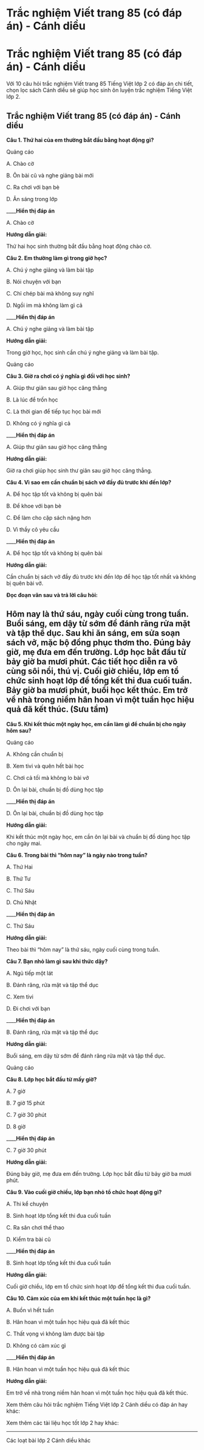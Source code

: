 # Trắc nghiệm Viết trang 85 (có đáp án) - Cánh diều

# Trắc nghiệm Viết trang 85 (có đáp án) - Cánh diều

Với 10 câu hỏi trắc nghiệm Viết trang 85 Tiếng Việt lớp 2 có đáp án chi tiết, chọn lọc sách Cánh diều sẽ giúp học sinh ôn luyện trắc nghiệm Tiếng Việt lớp 2.

## Trắc nghiệm Viết trang 85 (có đáp án) - Cánh diều

**Câu 1. Thứ hai của em thường bắt đầu bằng hoạt động gì?**

Quảng cáo

A. Chào cờ

B. Ôn bài cũ và nghe giảng bài mới

C. Ra chơi với bạn bè

D. Ăn sáng trong lớp

____**Hiển thị đáp án**

A. Chào cờ

**Hướng dẫn giải:**

Thứ hai học sinh thường bắt đầu bằng hoạt động chào cờ.

**Câu 2. Em thường làm gì trong giờ học?**

A. Chú ý nghe giảng và làm bài tập

B. Nói chuyện với bạn

C. Chỉ chép bài mà không suy nghĩ

D. Ngồi im mà không làm gì cả

____**Hiển thị đáp án**

A. Chú ý nghe giảng và làm bài tập

**Hướng dẫn giải:**

Trong giờ học, học sinh cần chú ý nghe giảng và làm bài tập.

Quảng cáo

**Câu 3. Giờ ra chơi có ý nghĩa gì đối với học sinh?**

A. Giúp thư giãn sau giờ học căng thẳng

B. Là lúc để trốn học

C. Là thời gian để tiếp tục học bài mới

D. Không có ý nghĩa gì cả

____**Hiển thị đáp án**

A. Giúp thư giãn sau giờ học căng thẳng

**Hướng dẫn giải:**

Giờ ra chơi giúp học sinh thư giãn sau giờ học căng thẳng.

**Câu 4. Vì sao em cần chuẩn bị sách vở đầy đủ trước khi đến lớp?**

A. Để học tập tốt và không bị quên bài

B. Để khoe với bạn bè

C. Để làm cho cặp sách nặng hơn

D. Vì thầy cô yêu cầu

____**Hiển thị đáp án**

A. Để học tập tốt và không bị quên bài

**Hướng dẫn giải:**

Cần chuẩn bị sách vở đầy đủ trước khi đến lớp để học tập tốt nhất và không bị quên bài vở.

**Đọc đoạn văn sau và trả lời câu hỏi:**

Hôm nay là thứ sáu, ngày cuối cùng trong tuần. Buổi sáng, em dậy từ sớm để đánh răng rửa mặt và tập thể dục. Sau khi ăn sáng, em sửa soạn sách vở, mặc bộ đồng phục thơm tho. Đúng bảy giờ, mẹ đưa em đến trường. Lớp học bắt đầu từ bảy giờ ba mươi phút. Các tiết học diễn ra vô cùng sôi nổi, thú vị. Cuối giờ chiều, lớp em tổ chức sinh hoạt lớp để tổng kết thi đua cuối tuần. Bảy giờ ba mươi phút, buổi học kết thúc. Em trở về nhà trong niềm hân hoan vì một tuần học hiệu quả đã kết thúc. (Sưu tầm)  
---  
  
**Câu 5. Khi kết thúc một ngày học, em cần làm gì để chuẩn bị cho ngày hôm sau?**

Quảng cáo

A. Không cần chuẩn bị

B. Xem tivi và quên hết bài học

C. Chơi cả tối mà không lo bài vở

D. Ôn lại bài, chuẩn bị đồ dùng học tập

____**Hiển thị đáp án**

D. Ôn lại bài, chuẩn bị đồ dùng học tập

**Hướng dẫn giải:**

Khi kết thúc một ngày học, em cần ôn lại bài và chuẩn bị đồ dùng học tập cho ngày mai.

**Câu 6. Trong bài thì “hôm nay” là ngày nào trong tuần?**

A. Thứ Hai

B. Thứ Tư

C. Thứ Sáu

D. Chủ Nhật

____**Hiển thị đáp án**

C. Thứ Sáu

**Hướng dẫn giải:**

Theo bài thì “hôm nay” là thứ sáu, ngày cuối cùng trong tuần.

**Câu 7. Bạn nhỏ làm gì sau khi thức dậy?**

A. Ngủ tiếp một lát

B. Đánh răng, rửa mặt và tập thể dục

C. Xem tivi

D. Đi chơi với bạn

____**Hiển thị đáp án**

B. Đánh răng, rửa mặt và tập thể dục

**Hướng dẫn giải:**

Buổi sáng, em dậy từ sớm để đánh răng rửa mặt và tập thể dục.

Quảng cáo

**Câu 8. Lớp học bắt đầu từ mấy giờ?**

A. 7 giờ

B. 7 giờ 15 phút

C. 7 giờ 30 phút

D. 8 giờ

____**Hiển thị đáp án**

C. 7 giờ 30 phút

**Hướng dẫn giải:**

Đúng bảy giờ, mẹ đưa em đến trường. Lớp học bắt đầu từ bảy giờ ba mươi phút.

**Câu 9. Vào cuối giờ chiều, lớp bạn nhỏ tổ chức hoạt động gì?**

A. Thi kể chuyện

B. Sinh hoạt lớp tổng kết thi đua cuối tuần

C. Ra sân chơi thể thao

D. Kiểm tra bài cũ

____**Hiển thị đáp án**

B. Sinh hoạt lớp tổng kết thi đua cuối tuần

**Hướng dẫn giải:**

Cuối giờ chiều, lớp em tổ chức sinh hoạt lớp để tổng kết thi đua cuối tuần.

**Câu 10. Cảm xúc của em khi kết thúc một tuần học là gì?**

A. Buồn vì hết tuần

B. Hân hoan vì một tuần học hiệu quả đã kết thúc

C. Thất vọng vì không làm được bài tập

D. Không có cảm xúc gì

____**Hiển thị đáp án**

B. Hân hoan vì một tuần học hiệu quả đã kết thúc

**Hướng dẫn giải:**

Em trở về nhà trong niềm hân hoan vì một tuần học hiệu quả đã kết thúc.

Xem thêm câu hỏi trắc nghiệm Tiếng Việt lớp 2 Cánh diều có đáp án hay khác:

Xem thêm các tài liệu học tốt lớp 2 hay khác:

* * *

Các loạt bài lớp 2 Cánh diều khác
